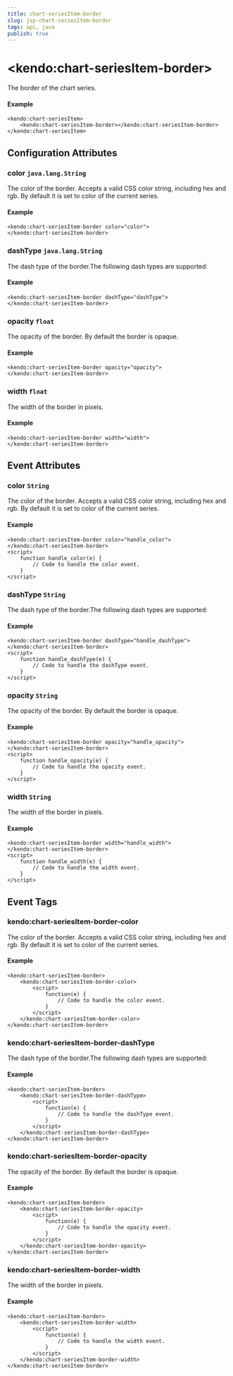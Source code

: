 ```yaml
---
title: chart-seriesItem-border
slug: jsp-chart-seriesItem-border
tags: api, java
publish: true
---
```


# \<kendo:chart-seriesItem-border\>

The border of the chart series.

#### Example
    <kendo:chart-seriesItem>
        <kendo:chart-seriesItem-border></kendo:chart-seriesItem-border>
    </kendo:chart-seriesItem>

## Configuration Attributes

### color `java.lang.String`

The color of the border. Accepts a valid CSS color string, including hex and rgb. By default it is set to color of the current series.

#### Example
    <kendo:chart-seriesItem-border color="color">
    </kendo:chart-seriesItem-border>

### dashType `java.lang.String`

The dash type of the border.The following dash types are supported:

#### Example
    <kendo:chart-seriesItem-border dashType="dashType">
    </kendo:chart-seriesItem-border>

### opacity `float`

The opacity of the border. By default the border is opaque.

#### Example
    <kendo:chart-seriesItem-border opacity="opacity">
    </kendo:chart-seriesItem-border>

### width `float`

The width of the border in pixels.

#### Example
    <kendo:chart-seriesItem-border width="width">
    </kendo:chart-seriesItem-border>


## Event Attributes

### color `String`

The color of the border. Accepts a valid CSS color string, including hex and rgb. By default it is set to color of the current series.


#### Example
    <kendo:chart-seriesItem-border color="handle_color">
    </kendo:chart-seriesItem-border>
    <script>
        function handle_color(e) {
            // Code to handle the color event.
        }
    </script>

### dashType `String`

The dash type of the border.The following dash types are supported:


#### Example
    <kendo:chart-seriesItem-border dashType="handle_dashType">
    </kendo:chart-seriesItem-border>
    <script>
        function handle_dashType(e) {
            // Code to handle the dashType event.
        }
    </script>

### opacity `String`

The opacity of the border. By default the border is opaque.


#### Example
    <kendo:chart-seriesItem-border opacity="handle_opacity">
    </kendo:chart-seriesItem-border>
    <script>
        function handle_opacity(e) {
            // Code to handle the opacity event.
        }
    </script>

### width `String`

The width of the border in pixels.


#### Example
    <kendo:chart-seriesItem-border width="handle_width">
    </kendo:chart-seriesItem-border>
    <script>
        function handle_width(e) {
            // Code to handle the width event.
        }
    </script>

## Event Tags

### kendo:chart-seriesItem-border-color

The color of the border. Accepts a valid CSS color string, including hex and rgb. By default it is set to color of the current series.


#### Example
    <kendo:chart-seriesItem-border>
        <kendo:chart-seriesItem-border-color>
            <script>
                function(e) {
                    // Code to handle the color event.
                }
            </script>
        </kendo:chart-seriesItem-border-color>
    </kendo:chart-seriesItem-border>

### kendo:chart-seriesItem-border-dashType

The dash type of the border.The following dash types are supported:


#### Example
    <kendo:chart-seriesItem-border>
        <kendo:chart-seriesItem-border-dashType>
            <script>
                function(e) {
                    // Code to handle the dashType event.
                }
            </script>
        </kendo:chart-seriesItem-border-dashType>
    </kendo:chart-seriesItem-border>

### kendo:chart-seriesItem-border-opacity

The opacity of the border. By default the border is opaque.


#### Example
    <kendo:chart-seriesItem-border>
        <kendo:chart-seriesItem-border-opacity>
            <script>
                function(e) {
                    // Code to handle the opacity event.
                }
            </script>
        </kendo:chart-seriesItem-border-opacity>
    </kendo:chart-seriesItem-border>

### kendo:chart-seriesItem-border-width

The width of the border in pixels.


#### Example
    <kendo:chart-seriesItem-border>
        <kendo:chart-seriesItem-border-width>
            <script>
                function(e) {
                    // Code to handle the width event.
                }
            </script>
        </kendo:chart-seriesItem-border-width>
    </kendo:chart-seriesItem-border>

